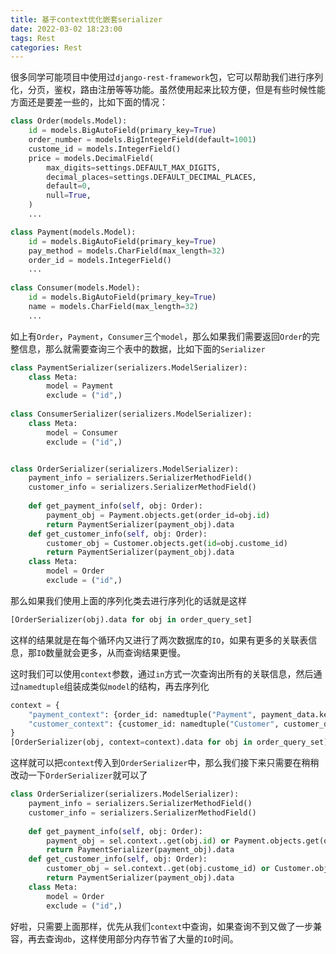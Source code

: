 ```yaml
---
title: 基于context优化嵌套serializer
date: 2022-03-02 18:23:00
tags: Rest
categories: Rest
---
```


很多同学可能项目中使用过`django-rest-framework`包，它可以帮助我们进行序列化，分页，鉴权，路由注册等等功能。虽然使用起来比较方便，但是有些时候性能方面还是要差一些的，比如下面的情况：

<!--more-->

```python
class Order(models.Model):
    id = models.BigAutoField(primary_key=True)
    order_number = models.BigIntegerField(default=1001)
    custome_id = models.IntegerField()
    price = models.DecimalField(
        max_digits=settings.DEFAULT_MAX_DIGITS,
        decimal_places=settings.DEFAULT_DECIMAL_PLACES,
        default=0,
        null=True,
    )
    ...

class Payment(models.Model):
    id = models.BigAutoField(primary_key=True)
    pay_method = models.CharField(max_length=32)
    order_id = models.IntegerField()
    ...
    
class Consumer(models.Model):
    id = models.BigAutoField(primary_key=True)
    name = models.CharField(max_length=32)
    ...
```

如上有`Order`，`Payment`，`Consumer`三个`model`，那么如果我们需要返回`Order`的完整信息，那么就需要查询三个表中的数据，比如下面的`Serializer`

```python
class PaymentSerializer(serializers.ModelSerializer):
    class Meta:
        model = Payment
        exclude = ("id",)
    
class ConsumerSerializer(serializers.ModelSerializer):
    class Meta:
        model = Consumer
        exclude = ("id",)


class OrderSerializer(serializers.ModelSerializer):
    payment_info = serializers.SerializerMethodField()
    customer_info = serializers.SerializerMethodField()
    
    def get_payment_info(self, obj: Order):
        payment_obj = Payment.objects.get(order_id=obj.id)
        return PaymentSerializer(payment_obj).data
    def get_customer_info(self, obj: Order):
        customer_obj = Customer.objects.get(id=obj.custome_id)
        return PaymentSerializer(payment_obj).data
    class Meta:
        model = Order
        exclude = ("id",)
```

那么如果我们使用上面的序列化类去进行序列化的话就是这样

```python
[OrderSerializer(obj).data for obj in order_query_set]
```

这样的结果就是在每个循环内又进行了两次数据库的`IO`，如果有更多的关联表信息，那`IO`数量就会更多，从而查询结果更慢。

这时我们可以使用`context`参数，通过`in`方式一次查询出所有的关联信息，然后通过`namedtuple`组装成类似`model`的结构，再去序列化

```python
context = {
	"payment_context": {order_id: namedtuple("Payment", payment_data.keys())(**payment_data)},
	"customer_context": {customer_id: namedtuple("Customer", customer_data.keys())(**customer_data)},
}
[OrderSerializer(obj, context=context).data for obj in order_query_set]
```

这样就可以把`context`传入到`OrderSerializer`中，那么我们接下来只需要在稍稍改动一下`OrderSerializer`就可以了

```python
class OrderSerializer(serializers.ModelSerializer):
    payment_info = serializers.SerializerMethodField()
    customer_info = serializers.SerializerMethodField()
    
    def get_payment_info(self, obj: Order):
        payment_obj = sel.context..get(obj.id) or Payment.objects.get(order_id=obj.id)
        return PaymentSerializer(payment_obj).data
    def get_customer_info(self, obj: Order):
        customer_obj = sel.context..get(obj.custome_id) or Customer.objects.get(id=obj.custome_id)
        return PaymentSerializer(payment_obj).data
    class Meta:
        model = Order
        exclude = ("id",)

```

好啦，只需要上面那样，优先从我们`context`中查询，如果查询不到又做了一步兼容，再去查询`db`，这样使用部分内存节省了大量的`IO`时间。
